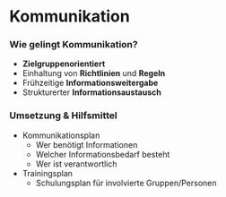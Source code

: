 # Kommunikation

### Wie gelingt Kommunikation?
- **Zielgruppenorientiert**
- Einhaltung von  **Richtlinien** und **Regeln**
- Frühzeitige **Informationsweitergabe**
- Strukturerter **Informationsaustausch**

### Umsetzung & Hilfsmittel

- Kommunikationsplan
  - Wer benötigt Informationen
  - Welcher Informationsbedarf besteht
  - Wer ist verantwortlich
- Trainingsplan
  - Schulungsplan für involvierte Gruppen/Personen
